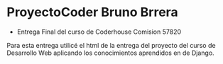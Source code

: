 # ProyectoCoder Bruno Brrera

- Entrega Final del curso de Coderhouse Comision 57820 

Para esta entrega utilicé el html de la entrega del proyecto del curso de Desarrollo Web aplicando los conocimientos aprendidos en de Django. 